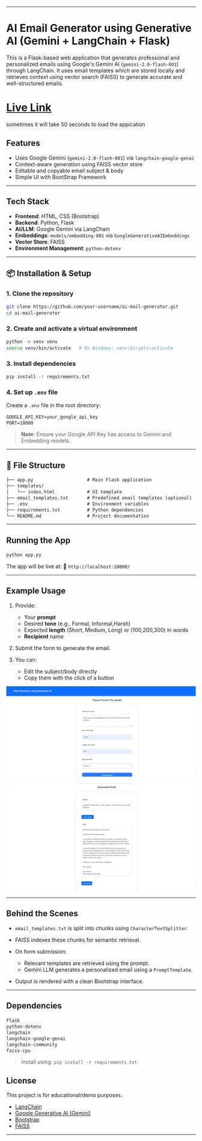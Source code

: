 

---

# AI Email Generator using Generative AI (Gemini + LangChain + Flask)

This is a Flask-based web application that generates professional and personalized emails using Google's Gemini AI (`gemini-2.0-flash-001`) through LangChain. It uses email templates which are stored locally and retrieves context using vector search (FAISS) to generate accurate and well-structured emails.

#  [Live Link](https://mail-gen-ai.onrender.com/) 
sometimes it will take 50 seconds to load the appication

## Features

* Uses Google Gemini (`gemini-2.0-flash-001`) via `langchain-google-genai`
* Context-aware generation using FAISS vector store
* Editable and copyable email subject & body
* Simple UI with BootStrap Framework

---

## Tech Stack

* **Frontend**: HTML, CSS (Bootstrap)
* **Backend**: Python, Flask
* **AI/LLM**: Google Gemini via LangChain
* **Embeddings**: `models/embedding-001` via `GoogleGenerativeAIEmbeddings`
* **Vector Store**: FAISS
* **Environment Management**: `python-dotenv`

---

## 📦 Installation & Setup

### 1. Clone the repository

```bash
git clone https://github.com/your-username/ai-mail-generator.git
cd ai-mail-generator
```

### 2. Create and activate a virtual environment

```bash
python -m venv venv
source venv/bin/activate   # On Windows: venv\Scripts\activate
```

### 3. Install dependencies

```bash
pip install -r requirements.txt
```

### 4. Set up `.env` file

Create a `.env` file in the root directory:

```env
GOOGLE_API_KEY=your_google_api_key
PORT=10000
```

> **Note**: Ensure your Google API Key has access to Gemini and Embedding models.

---

## 📂 File Structure

```
├── app.py                    # Main Flask application
├── templates/
│   └── index.html            # UI template
├── email_templates.txt       # Predefined email templates (optional)
├── .env                      # Environment variables
├── requirements.txt          # Python dependencies
└── README.md                 # Project documentation
```

---

## Running the App

```bash
python app.py
```

The app will be live at:
🔗 `http://localhost:10000/`

---

## Example Usage

1. Provide:

   * Your **prompt**
   * Desired **tone** (e.g., Formal, Informal,Harsh)
   * Expected **length** (Short, Medium, Long) or (100,200,300) in words 
   * **Recipient** name

2. Submit the form to generate the email.

3. You can:

   * Edit the subject/body directly
   * Copy them with the click of a button

![Alt Text](screenshots\i.png)

![Alt Text](screenshots\ii.png)

---

## Behind the Scenes

* `email_templates.txt` is split into chunks using `CharacterTextSplitter`.
* FAISS indexes these chunks for semantic retrieval.
* On form submission:

  * Relevant templates are retrieved using the prompt.
  * Gemini LLM generates a personalized email using a `PromptTemplate`.
* Output is rendered with a clean Bootstrap interface.

---

## Dependencies

```
Flask
python-dotenv
langchain
langchain-google-genai
langchain-community
faiss-cpu
```

> Install using: `pip install -r requirements.txt`


## License

This project is for educational/demo purposes.


* [LangChain](https://www.langchain.com/)
* [Google Generative AI (Gemini)](https://ai.google.dev/)
* [Bootstrap](https://getbootstrap.com/)
* [FAISS](https://github.com/facebookresearch/faiss)

---